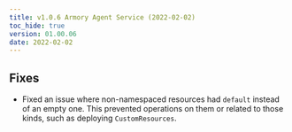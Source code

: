 ```yaml
---
title: v1.0.6 Armory Agent Service (2022-02-02)
toc_hide: true
version: 01.00.06
date: 2022-02-02
---
```


## Fixes

* Fixed an issue where non-namespaced resources had `default` instead of an empty one. This prevented operations on them or related to those kinds, such as deploying `CustomResources`.
